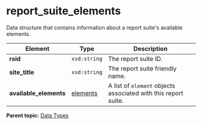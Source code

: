 # report\_suite\_elements

Data structure that contains information about a report suite's available elements.

|Element|Type|Description|
|-------|----|-----------|
|**rsid** |`xsd:string` | The report suite ID. |
|**site\_title** |`xsd:string` | The report suite friendly name. |
|**available\_elements** |[elements](r_elements.md#) | A list of `element` objects associated with this report suite. |

**Parent topic:** [Data Types](../data_types/c_datatypes.md)

